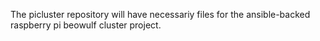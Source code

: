 The picluster repository will have necessariy files for the ansible-backed raspberry pi beowulf cluster project.